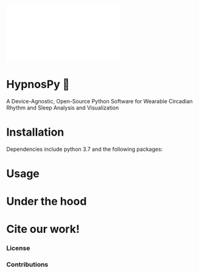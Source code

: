 ![HypnosPy Logo](/docs/hypnospy.pdf)

# HypnosPy :sleeping_bed:
A Device-Agnostic, Open-Source Python Software for Wearable Circadian Rhythm and Sleep Analysis and Visualization


# Installation

Dependencies include python 3.7 and the following packages:


# Usage

# Under the hood

# Cite our work!

### License

### Contributions

